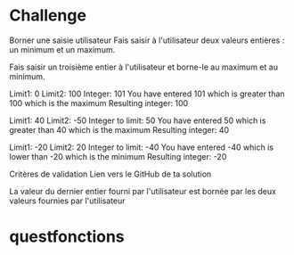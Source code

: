 # Challenge
Borner une saisie utilisateur
Fais saisir à l'utilisateur deux valeurs entières : un minimum et un maximum.

Fais saisir un troisième entier à l'utilisateur et borne-le au maximum et au minimum.

Limit1: 0
Limit2: 100
Integer: 101
You have entered 101 which is greater than 100 which is the maximum
Resulting integer: 100

Limit1: 40
Limit2: -50
Integer to limit:  50
You have entered 50 which is greater than 40 which is the maximum
Resulting integer: 40

Limit1: -20
Limit2: 20
Integer to limit: -40
You have entered -40 which is lower than -20 which is the minimum
Resulting integer: -20

Critères de validation
Lien vers le GitHub de ta solution

La valeur du dernier entier fourni par l'utilisateur est bornée par les deux valeurs fournies par l'utilisateur
# questfonctions
